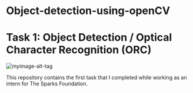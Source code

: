 # Object-detection-using-openCV

# Task 1: Object Detection / Optical Character Recognition (ORC)

![myimage-alt-tag](https://camo.githubusercontent.com/d61800e0293a2d29f1b65dd9284c0bc60d89fb98eca567ccfc9c34fd5d620119/68747470733a2f2f7777772e746865737061726b73666f756e646174696f6e73696e6761706f72652e6f72672f696d616765732f6c6f676f5f736d616c6c2e706e67)


This repository contains the first task that I completed while working as an intern for The Sparks Foundation.


